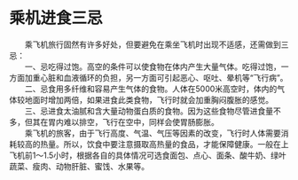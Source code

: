# 乘机进食三忌  

&emsp;&emsp;乘飞机旅行固然有许多好处，但要避免在乘坐飞机时出现不适感，还需做到三忌：  
&emsp;&emsp;一、忌吃得过饱。高空的条件可以使食物在体内产生大量气体。吃得过饱，一方面加重心脏和血液循环的负担，另一方面可引起恶心、呕吐、晕机等“飞行病”。  
&emsp;&emsp;二、忌食用多纤维和容易产生气体的食物。人体在5000米高空时，体内的气体较地面时增加两倍，如果进食此类食物，飞行时就会加重胸闷腹胀的感觉。  
&emsp;&emsp;三、忌进食太油腻和含大量动物蛋白质的食物。因为这些食物尽管进食量不多，但其在胃内难以排空，飞行在空中，同样会使胃肠膨胀。  
&emsp;&emsp;乘飞机的旅客，由于飞行高度、气温、气压等因素的改变，飞行时人体需要消耗较高的热量。所以，饮食中要注意摄取高热量的食品，才能保障健康。一般在上飞机前1～1.5小时，根据各自的具体情况可选食面包、点心、面条、酸牛奶、绿叶蔬菜、瘦肉、动物肝脏、蜜饯、水果等。  
